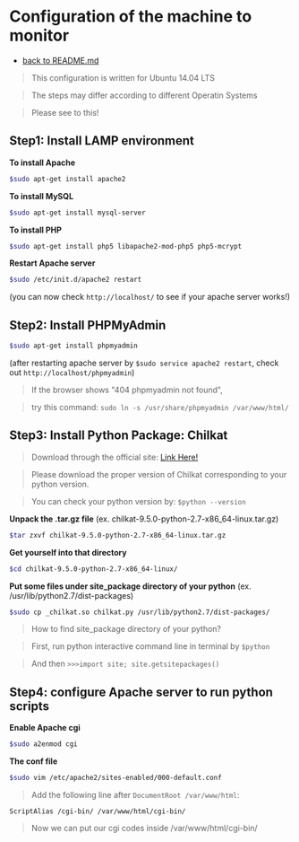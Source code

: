 # Configuration of the machine to monitor

+ [back to README.md](./README.md)

> This configuration is written for Ubuntu 14.04 LTS

> The steps may differ according to different Operatin Systems

> Please see to this!

## Step1: Install LAMP environment

**To install Apache**
```sh
$sudo apt-get install apache2
```
**To install MySQL**
```sh
$sudo apt-get install mysql-server
```

**To install PHP**
```sh
$sudo apt-get install php5 libapache2-mod-php5 php5-mcrypt
```

**Restart Apache server**
```sh
$sudo /etc/init.d/apache2 restart
```
(you can now check `http://localhost/` to see if your apache server works!)

## Step2: Install PHPMyAdmin

```sh
$sudo apt-get install phpmyadmin
```

(after restarting apache server by `$sudo service apache2 restart`, check out `http://localhost/phpmyadmin`)

> If the browser shows "404 phpmyadmin not found", 

> try this command: `sudo ln -s /usr/share/phpmyadmin /var/www/html/`

## Step3: Install Python Package: Chilkat

> Download through the official site: [Link Here!](https://www.chilkatsoft.com/python.asp)

> Please download the proper version of Chilkat corresponding to your python version.

> You can check your python version by: `$python --version`

**Unpack the .tar.gz file** (ex. chilkat-9.5.0-python-2.7-x86_64-linux.tar.gz)

```sh
$tar zxvf chilkat-9.5.0-python-2.7-x86_64-linux.tar.gz
```

**Get yourself into that directory**
```sh
$cd chilkat-9.5.0-python-2.7-x86_64-linux/
```

**Put some files under site_package directory of your python** (ex. /usr/lib/python2.7/dist-packages)

```sh
$sudo cp _chilkat.so chilkat.py /usr/lib/python2.7/dist-packages/
```

> How to find site_package directory of your python?

> First, run python interactive command line in terminal by `$python`

> And then `>>>import site; site.getsitepackages()`

## Step4: configure Apache server to run python scripts

**Enable Apache cgi**
```sh
$sudo a2enmod cgi
```
**The conf file**
```sh
$sudo vim /etc/apache2/sites-enabled/000-default.conf
```
> Add the following line after `DocumentRoot /var/www/html`:

```
ScriptAlias /cgi-bin/ /var/www/html/cgi-bin/
```

> Now we can put our cgi codes inside /var/www/html/cgi-bin/

